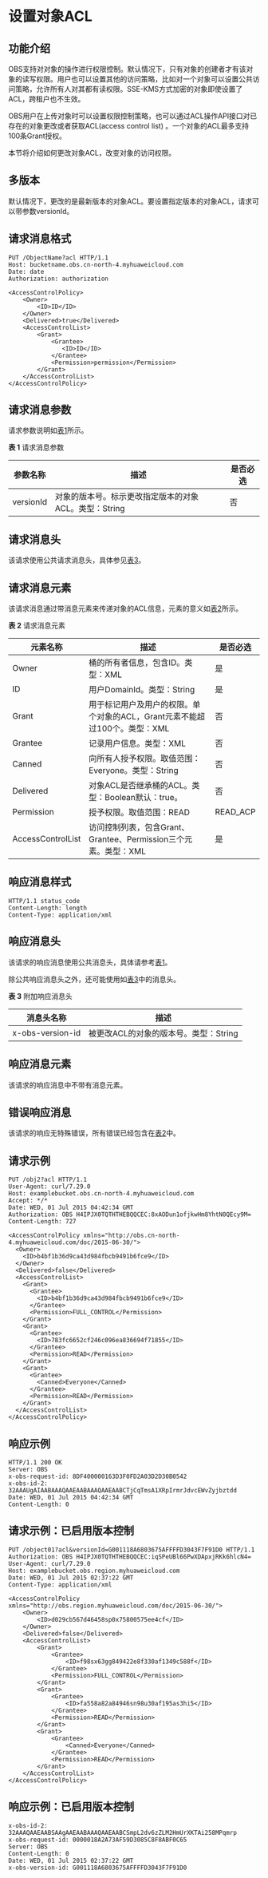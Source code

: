 # 设置对象ACL<a name="obs_04_0089"></a>

## 功能介绍<a name="section5584184924715"></a>

OBS支持对对象的操作进行权限控制。默认情况下，只有对象的创建者才有该对象的读写权限。用户也可以设置其他的访问策略，比如对一个对象可以设置公共访问策略，允许所有人对其都有读权限。SSE-KMS方式加密的对象即使设置了ACL，跨租户也不生效。

OBS用户在上传对象时可以设置权限控制策略，也可以通过ACL操作API接口对已存在的对象更改或者获取ACL\(access control list\) 。一个对象的ACL最多支持100条Grant授权。

本节将介绍如何更改对象ACL，改变对象的访问权限。

## 多版本<a name="section48384196"></a>

默认情况下，更改的是最新版本的对象ACL。要设置指定版本的对象ACL，请求可以带参数versionId。

## 请求消息格式<a name="section32804580"></a>

```
PUT /ObjectName?acl HTTP/1.1 
Host: bucketname.obs.cn-north-4.myhuaweicloud.com 
Date: date
Authorization: authorization

<AccessControlPolicy> 
    <Owner> 
        <ID>ID</ID> 
    </Owner> 
    <Delivered>true</Delivered>
    <AccessControlList> 
        <Grant> 
            <Grantee>
               <ID>ID</ID>
            </Grantee> 
            <Permission>permission</Permission> 
        </Grant> 
    </AccessControlList> 
</AccessControlPolicy>
```

## 请求消息参数<a name="section26805765"></a>

请求参数说明如[表1](#table44298471191845)所示。

**表 1**  请求消息参数

|**参数名称**|**描述**|**是否必选**|
|--|--|--|
|versionId|对象的版本号。标示更改指定版本的对象ACL。类型：String|否|


## 请求消息头<a name="section39925296"></a>

该请求使用公共请求消息头，具体参见[表3](构造请求.md#table25197309)。

## 请求消息元素<a name="section23783351"></a>

该请求消息通过带消息元素来传递对象的ACL信息，元素的意义如[表2](#table6365150)所示。

**表 2**  请求消息元素

|**元素名称**|**描述**|**是否必选**|
|--|--|--|
|Owner|桶的所有者信息，包含ID。类型：XML|是|
|ID|用户DomainId。类型：String|是|
|Grant|用于标记用户及用户的权限。单个对象的ACL，Grant元素不能超过100个。类型：XML|否|
|Grantee|记录用户信息。类型：XML|否|
|Canned|向所有人授予权限。取值范围：Everyone。类型：String|否|
|Delivered|对象ACL是否继承桶的ACL。类型：Boolean默认：true。|否|
|Permission|授予权限。取值范围：READ | READ_ACP | WRITE_ACP | FULL_CONTROL类型：String|否|
|AccessControlList|访问控制列表，包含Grant、 Grantee、Permission三个元素。类型：XML|是|


## 响应消息样式<a name="section12723569"></a>

```
HTTP/1.1 status_code
Content-Length: length
Content-Type: application/xml
```

## 响应消息头<a name="section47403265"></a>

该请求的响应消息使用公共消息头，具体请参考[表1](返回结果.md#d0e686)。

除公共响应消息头之外，还可能使用如[表3](#table21765641102739)中的消息头。

**表 3**  附加响应消息头

|消息头名称|描述|
|--|--|
|x-obs-version-id|被更改ACL的对象的版本号。类型：String|


## 响应消息元素<a name="section23976207"></a>

该请求的响应消息中不带有消息元素。

## 错误响应消息<a name="section14459276"></a>

该请求的响应无特殊错误，所有错误已经包含在[表2](错误码.md#d0e843)中。

## 请求示例<a name="section817219485150"></a>

```
PUT /obj2?acl HTTP/1.1
User-Agent: curl/7.29.0
Host: examplebucket.obs.cn-north-4.myhuaweicloud.com
Accept: */*
Date: WED, 01 Jul 2015 04:42:34 GMT
Authorization: OBS H4IPJX0TQTHTHEBQQCEC:8xAODun1ofjkwHm8YhtN0QEcy9M=
Content-Length: 727

<AccessControlPolicy xmlns="http://obs.cn-north-4.myhuaweicloud.com/doc/2015-06-30/">
  <Owner> 
    <ID>b4bf1b36d9ca43d984fbcb9491b6fce9</ID> 
  </Owner>  
  <Delivered>false</Delivered>
  <AccessControlList> 
    <Grant> 
      <Grantee> 
        <ID>b4bf1b36d9ca43d984fbcb9491b6fce9</ID> 
      </Grantee>  
      <Permission>FULL_CONTROL</Permission> 
    </Grant>  
    <Grant> 
      <Grantee> 
        <ID>783fc6652cf246c096ea836694f71855</ID> 
      </Grantee>  
      <Permission>READ</Permission>
    </Grant>  
    <Grant> 
      <Grantee> 
        <Canned>Everyone</Canned> 
      </Grantee>  
      <Permission>READ</Permission> 
    </Grant> 
  </AccessControlList> 
</AccessControlPolicy>
```

## 响应示例<a name="section1981019229519"></a>

```
HTTP/1.1 200 OK
Server: OBS
x-obs-request-id: 8DF400000163D3F0FD2A03D2D30B0542
x-obs-id-2: 32AAAUgAIAABAAAQAAEAABAAAQAAEAABCTjCqTmsA1XRpIrmrJdvcEWvZyjbztdd
Date: WED, 01 Jul 2015 04:42:34 GMT
Content-Length: 0
```

## 请求示例：已启用版本控制<a name="section1518719170616"></a>

```
PUT /object01?acl&versionId=G001118A6803675AFFFFD3043F7F91D0 HTTP/1.1
Authorization: OBS H4IPJX0TQTHTHEBQQCEC:iqSPeUBl66PwXDApxjRKk6hlcN4=
User-Agent: curl/7.29.0
Host: examplebucket.obs.region.myhuaweicloud.com
Date: WED, 01 Jul 2015 02:37:22 GMT
Content-Type: application/xml
 
<AccessControlPolicy  xmlns="http://obs.region.myhuaweicloud.com/doc/2015-06-30/">
    <Owner>
        <ID>d029cb567d46458sp0x75800575ee4cf</ID>
    </Owner>
    <Delivered>false</Delivered>
    <AccessControlList>
        <Grant>
            <Grantee>
                <ID>f98sx63gg849422e8f330af1349c588f</ID>
            </Grantee>
            <Permission>FULL_CONTROL</Permission>
        </Grant>
        <Grant>
            <Grantee>
                <ID>fa558a82a84946sn98u30af195as3hi5</ID>
            </Grantee>
            <Permission>READ</Permission>
        </Grant>
        <Grant>
            <Grantee>
                <Canned>Everyone</Canned>
            </Grantee>
            <Permission>READ</Permission>
        </Grant>
    </AccessControlList>
</AccessControlPolicy>
```

## 响应示例：已启用版本控制<a name="section69861381066"></a>

```
x-obs-id-2: 32AAAQAAEAABSAAgAAEAABAAAQAAEAABCSmpL2dv6zZLM2HmUrXKTAi258MPqmrp
x-obs-request-id: 0000018A2A73AF59D3085C8F8ABF0C65
Server: OBS
Content-Length: 0
Date: WED, 01 Jul 2015 02:37:22 GMT
x-obs-version-id: G001118A6803675AFFFFD3043F7F91D0
```

